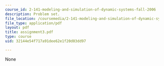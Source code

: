 ```yaml
---
course_id: 2-141-modeling-and-simulation-of-dynamic-systems-fall-2006
description: Problem set.
file_location: /coursemedia/2-141-modeling-and-simulation-of-dynamic-systems-fall-2006/32144e54f717a91dee62e1f20d03dd97_assignment3.pdf
file_type: application/pdf
layout: pdf
title: assignment3.pdf
type: course
uid: 32144e54f717a91dee62e1f20d03dd97

---
```

None